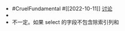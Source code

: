 - #CruelFundamental #[[2022-10-11]] [讨论](https://github.com/CYZH1307/CruelFundamental/tree/main/homework/202210/11)
-
- 不一定。如果 select 的字段不包含除索引列和